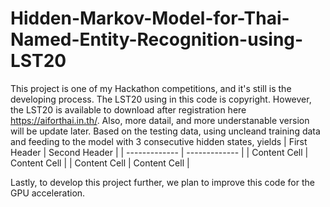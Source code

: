 # Hidden-Markov-Model-for-Thai-Named-Entity-Recognition-using-LST20

This project is one of my Hackathon competitions, and it's still is the developing process. 
The LST20 using in this code is copyright. However, the LST20 is available to download after registration here https://aiforthai.in.th/.
Also, more datail, and more understanable version will be update later. Based on the testing data, using uncleand training data and feeding to the model with 3 
consecutive hidden states, yields 
| First Header  | Second Header |
| ------------- | ------------- |
| Content Cell  | Content Cell  |
| Content Cell  | Content Cell  |
                               
Lastly, to develop this project further, we plan to improve this code for the GPU acceleration.                                             
